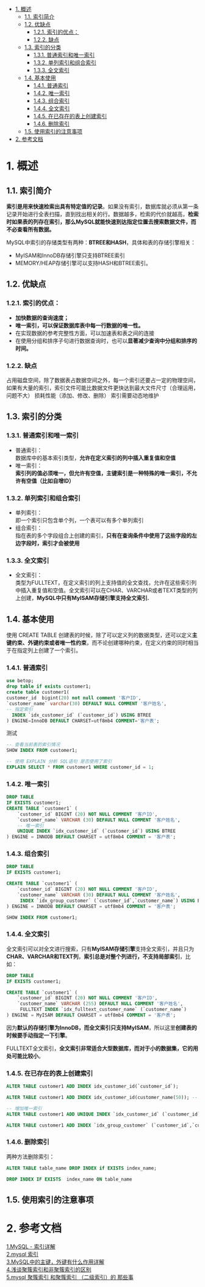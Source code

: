 <!-- TOC -->

- [1. 概述](#1-概述)
    - [1.1. 索引简介](#11-索引简介)
    - [1.2. 优缺点](#12-优缺点)
        - [1.2.1. 索引的优点：](#121-索引的优点)
        - [1.2.2. 缺点](#122-缺点)
    - [1.3. 索引的分类](#13-索引的分类)
        - [1.3.1. 普通索引和唯一索引](#131-普通索引和唯一索引)
        - [1.3.2. 单列索引和组合索引](#132-单列索引和组合索引)
        - [1.3.3. 全文索引](#133-全文索引)
    - [1.4. 基本使用](#14-基本使用)
        - [1.4.1. 普通索引](#141-普通索引)
        - [1.4.2. 唯一索引](#142-唯一索引)
        - [1.4.3. 组合索引](#143-组合索引)
        - [1.4.4. 全文索引](#144-全文索引)
        - [1.4.5. 在已存在的表上创建索引](#145-在已存在的表上创建索引)
        - [1.4.6. 删除索引](#146-删除索引)
    - [1.5. 使用索引的注意事项](#15-使用索引的注意事项)
- [2. 参考文档](#2-参考文档)

<!-- /TOC -->
# 1. 概述
## 1.1. 索引简介
**索引是用来快速检索出具有特定值的记录**。如果没有索引，数据库就必须从第一条记录开始进行全表扫描，直到找出相关的行。数据越多，检索的代价就越高，**检索时如果表的列存在索引，那么MySQL就能快速到达指定位置去搜索数据文件，而不必查看所有数据。**

MySQL中索引的存储类型有两种：**BTREE和HASH**，具体和表的存储引擎相关：
* MyISAM和InnoDB存储引擎只支持BTREE索引
* MEMORY/HEAP存储引擎可以支持HASH和BTREE索引。

## 1.2. 优缺点
### 1.2.1. 索引的优点：
* **加快数据的查询速度；**
* **唯一索引，可以保证数据库表中每一行数据的唯一性。**
* 在实现数据的参考完整性方面，可以加速表和表之间的连接
* 在使用分组和排序子句进行数据查询时，也可以**显著减少查询中分组和排序的时间。**

### 1.2.2. 缺点
占用磁盘空间，除了数据表占数据空间之外，每一个索引还要占一定的物理空间，如果有大量的索引，索引文件可能比数据文件更快达到最大文件尺寸（合理运用，问题不大）
损耗性能（添加、修改、删除） 索引需要动态地维护

## 1.3. 索引的分类
### 1.3.1. 普通索引和唯一索引
* 普通索引：  
数据库中的基本索引类型，**允许在定义索引的列中插入重复值和空值**
* 唯一索引：  
**索引列的值必须唯一，但允许有空值，主键索引是一种特殊的唯一索引，不允许有空值（比如自增ID）**

### 1.3.2. 单列索引和组合索引
* 单列索引：  
即一个索引只包含单个列，一个表可以有多个单列索引
* 组合索引：  
指在表的多个字段组合上创建的索引，**只有在查询条件中使用了这些字段的左边字段时，索引才会被使用**
### 1.3.3. 全文索引
* 全文索引：  
类型为FULLTEXT，在定义索引的列上支持值的全文查找，允许在这些索引列中插入重复值和空值。全文索引可以在CHAR、VARCHAR或者TEXT类型的列上创建，**MySQL中只有MyISAM存储引擎支持全文索引.**

## 1.4. 基本使用
使用 CREATE TABLE 创建表的时候，除了可以定义列的数据类型，还可以定义**主键约束、外键约束或者唯一性约束**，而不论创建哪种约束，在定义约束的同时相当于在指定列上创建了一个索引。

### 1.4.1. 普通索引
```sql
use betop;
drop table if exists customer1;
create table customer1(
customer_id  bigint(20) not null comment '客户ID',
`customer_name` varchar(30) DEFAULT NULL COMMENT '客户姓名',
-- 指定索引
  INDEX `idx_customer_id` (`customer_id`) USING BTREE
) ENGINE=InnoDB DEFAULT CHARSET=utf8mb4 COMMENT='客户表';
```
测试

```sql
-- 查看当前表的索引情况
SHOW INDEX FROM customer1; 

-- 使用 EXPLAIN 分析 SQL语句 是否使用了索引
EXPLAIN SELECT * FROM customer1 WHERE customer_id = 1;
```

### 1.4.2. 唯一索引
```sql
DROP TABLE
IF EXISTS customer1;
CREATE TABLE `customer1` (
    `customer_id` BIGINT (20) NOT NULL COMMENT '客户ID',
    `customer_name` VARCHAR (30) DEFAULT NULL COMMENT '客户姓名',
    -- 唯一索引
    UNIQUE INDEX `idx_customer_id` (`customer_id`) USING BTREE
) ENGINE = INNODB DEFAULT CHARSET = utf8mb4 COMMENT = '客户表';
```

### 1.4.3. 组合索引
```sql
DROP TABLE
IF EXISTS customer1;

CREATE TABLE `customer1` (
    `customer_id` BIGINT (20) NOT NULL COMMENT '客户ID',
    `customer_name` VARCHAR (30) DEFAULT NULL COMMENT '客户姓名',
     INDEX `idx_group_customer` (`customer_id`,`customer_name`) USING BTREE
) ENGINE = INNODB DEFAULT CHARSET = utf8mb4 COMMENT = '客户表';

SHOW INDEX FROM customer1;
```

### 1.4.4. 全文索引
全文索引可以对全文进行搜索，只有**MyISAM存储引擎**支持全文索引，并且只为**CHAR、VARCHAR和TEXT列**，**索引总是对整个列进行，不支持局部索引**，比如：
```sql
DROP TABLE
IF EXISTS customer1;

CREATE TABLE `customer1` (
    `customer_id` BIGINT (20) NOT NULL COMMENT '客户ID',
    `customer_name` VARCHAR (255) DEFAULT NULL COMMENT '客户姓名',
     FULLTEXT INDEX `idx_fulltext_customer_name` (`customer_name`)
) ENGINE = MyISAM DEFAULT CHARSET = utf8mb4 COMMENT = '客户表';
```
因为**默认的存储引擎为InnoDB，而全文索引只支持MyISAM**，所以这里**创建表的时候要手动指定一下引擎**。

FULLTEXT全文索引，**全文索引非常适合大型数据库，而对于小的数据集，它的用处可能比较小**。

### 1.4.5. 在已存在的表上创建索引
```sql
ALTER TABLE customer1 ADD INDEX idx_customer_id(`customer_id`);

ALTER TABLE customer1 ADD INDEX idx_customer_id(customer_name(50)); -- 查询的时候，只需要检索前面50个字符

-- 增加唯一索引
ALTER TABLE customer1 ADD UNIQUE INDEX `idx_customer_id` (`customer_id`);

ALTER TABLE customer1 ADD INDEX `idx_group_customer` (`customer_id`,`customer_name`);


```
### 1.4.6. 删除索引
两种方法删除索引：
```sql
ALTER TABLE table_name DROP INDEX if EXISTS index_name;

DROP INDEX IF EXISTS  index_name ON table_name
```

## 1.5. 使用索引的注意事项


# 2. 参考文档
[1.MySQL - 索引详解](https://juejin.im/entry/5a448726f265da43062b10f1)    
[2.mysql 索引](https://www.cnblogs.com/xiaoxi/p/5688912.html)  
[3.MySQL中的主键，外键有什么作用详解](https://www.cnblogs.com/yinzhengjie/p/10285553.html)    
[4.浅谈聚簇索引和非聚簇索引的区别](https://my.oschina.net/xiaoyoung/blog/3046779)  
[5.mysql 聚簇索引 和聚簇索引 （二级索引）的 那些事](https://blog.csdn.net/bigtree_3721/article/details/51335479)  



